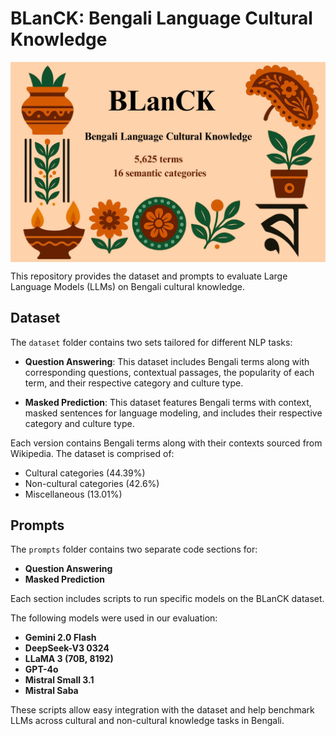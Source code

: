 # BLanCK: Bengali Language Cultural Knowledge
<img align="center"  src="BLanCK-pic.png" alt="BLanCK">

This repository provides the dataset and prompts to evaluate Large Language Models (LLMs) on Bengali cultural knowledge.

## Dataset

The `dataset` folder contains two sets tailored for different NLP tasks:

- **Question Answering**: This dataset includes Bengali terms along with corresponding questions, contextual passages, the popularity of each term, and their respective category and culture type.

- **Masked Prediction**: This dataset features Bengali terms with context, masked sentences for language modeling, and includes their respective category and culture type.

Each version contains Bengali terms along with their contexts sourced from Wikipedia. The dataset is comprised of:

- Cultural categories (44.39%)  
- Non-cultural categories (42.6%)  
- Miscellaneous (13.01%)

## Prompts

The `prompts` folder contains two separate code sections for:

- **Question Answering**
- **Masked Prediction**

Each section includes scripts to run specific models on the BLanCK dataset.

The following models were used in our evaluation:

- **Gemini 2.0 Flash**
- **DeepSeek-V3 0324**
- **LLaMA 3 (70B, 8192)**
- **GPT-4o**
- **Mistral Small 3.1**
- **Mistral Saba**

These scripts allow easy integration with the dataset and help benchmark LLMs across cultural and non-cultural knowledge tasks in Bengali.
